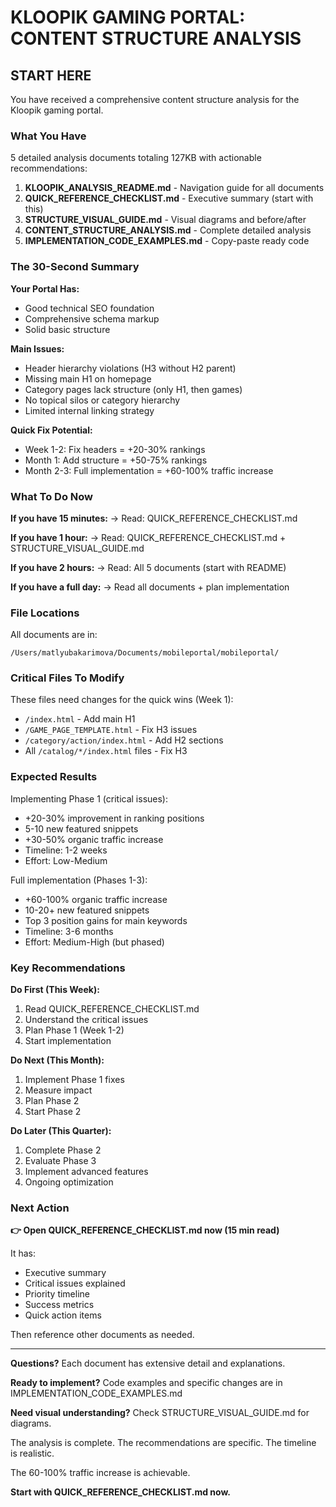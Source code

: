 # KLOOPIK GAMING PORTAL: CONTENT STRUCTURE ANALYSIS

## START HERE

You have received a comprehensive content structure analysis for the Kloopik gaming portal.

### What You Have

5 detailed analysis documents totaling 127KB with actionable recommendations:

1. **KLOOPIK_ANALYSIS_README.md** - Navigation guide for all documents
2. **QUICK_REFERENCE_CHECKLIST.md** - Executive summary (start with this)
3. **STRUCTURE_VISUAL_GUIDE.md** - Visual diagrams and before/after
4. **CONTENT_STRUCTURE_ANALYSIS.md** - Complete detailed analysis
5. **IMPLEMENTATION_CODE_EXAMPLES.md** - Copy-paste ready code

### The 30-Second Summary

**Your Portal Has:**
- Good technical SEO foundation
- Comprehensive schema markup
- Solid basic structure

**Main Issues:**
- Header hierarchy violations (H3 without H2 parent)
- Missing main H1 on homepage
- Category pages lack structure (only H1, then games)
- No topical silos or category hierarchy
- Limited internal linking strategy

**Quick Fix Potential:**
- Week 1-2: Fix headers = +20-30% rankings
- Month 1: Add structure = +50-75% rankings  
- Month 2-3: Full implementation = +60-100% traffic increase

### What To Do Now

**If you have 15 minutes:**
→ Read: QUICK_REFERENCE_CHECKLIST.md

**If you have 1 hour:**
→ Read: QUICK_REFERENCE_CHECKLIST.md + STRUCTURE_VISUAL_GUIDE.md

**If you have 2 hours:**
→ Read: All 5 documents (start with README)

**If you have a full day:**
→ Read all documents + plan implementation

### File Locations

All documents are in:
```
/Users/matlyubakarimova/Documents/mobileportal/mobileportal/
```

### Critical Files To Modify

These files need changes for the quick wins (Week 1):
- `/index.html` - Add main H1
- `/GAME_PAGE_TEMPLATE.html` - Fix H3 issues
- `/category/action/index.html` - Add H2 sections
- All `/catalog/*/index.html` files - Fix H3

### Expected Results

Implementing Phase 1 (critical issues):
- +20-30% improvement in ranking positions
- 5-10 new featured snippets
- +30-50% organic traffic increase
- Timeline: 1-2 weeks
- Effort: Low-Medium

Full implementation (Phases 1-3):
- +60-100% organic traffic increase
- 10-20+ new featured snippets
- Top 3 position gains for main keywords
- Timeline: 3-6 months
- Effort: Medium-High (but phased)

### Key Recommendations

**Do First (This Week):**
1. Read QUICK_REFERENCE_CHECKLIST.md
2. Understand the critical issues
3. Plan Phase 1 (Week 1-2)
4. Start implementation

**Do Next (This Month):**
1. Implement Phase 1 fixes
2. Measure impact
3. Plan Phase 2
4. Start Phase 2

**Do Later (This Quarter):**
1. Complete Phase 2
2. Evaluate Phase 3
3. Implement advanced features
4. Ongoing optimization

### Next Action

**👉 Open QUICK_REFERENCE_CHECKLIST.md now (15 min read)**

It has:
- Executive summary
- Critical issues explained
- Priority timeline
- Success metrics
- Quick action items

Then reference other documents as needed.

---

**Questions?** Each document has extensive detail and explanations.

**Ready to implement?** Code examples and specific changes are in IMPLEMENTATION_CODE_EXAMPLES.md

**Need visual understanding?** Check STRUCTURE_VISUAL_GUIDE.md for diagrams.

The analysis is complete. The recommendations are specific. The timeline is realistic. 

The 60-100% traffic increase is achievable.

**Start with QUICK_REFERENCE_CHECKLIST.md now.**
